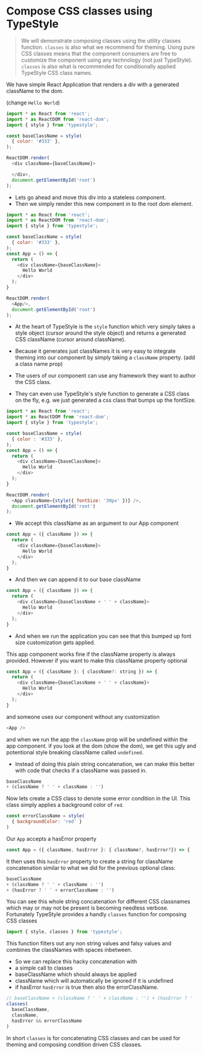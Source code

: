 # Compose CSS classes using TypeStyle

> We will demonstrate composing classes using the utility classes function. `classes` is also what we recommend for theming. Using pure CSS classes means that the component consumers are free to customize the component using any technology (not just TypeStyle). `classes` is also what is recommended for conditionally applied TypeStyle CSS class names. 

We have simple React Application that renders a div with a generated className to the dom.

(change `Hello World`)
```js
import * as React from 'react';
import * as ReactDOM from 'react-dom';
import { style } from 'typestyle';

const baseClassName = style(
  { color: '#333' },
);

ReactDOM.render(
  <div className={baseClassName}>

  </div>,
  document.getElementById('root')
);
```

* Lets go ahead and move this div into a stateless component.
* Then we simply render this new component in to the root dom element.

```js
import * as React from 'react';
import * as ReactDOM from 'react-dom';
import { style } from 'typestyle';

const baseClassName = style(
  { color: '#333' },
);
const App = () => {
  return (
    <div className={baseClassName}>
      Hello World
    </div>
  );
}

ReactDOM.render(
  <App/>,
  document.getElementById('root')
);
```

* At the heart of TypeStyle is the `style` function which very simply takes a style object (cursor around the style object) and returns a generated CSS className (cursor around className).

* Because it generates just classNames it is very easy to integrate theming into our component by simply taking a `className` property. (add a class name prop)

* The users of our component can use any framework they want to author the CSS class.

* They can even use TypeStyle's style function to generate a CSS class on the fly, e.g. we just generated a css class that bumps up the fontSize.

```js
import * as React from 'react';
import * as ReactDOM from 'react-dom';
import { style } from 'typestyle';

const baseClassName = style(
  { color : '#333' },
);
const App = () => {
  return (
    <div className={baseClassName}>
      Hello World
    </div>
  );
}

ReactDOM.render(
  <App className={style({ fontSize: '30px' })} />,
  document.getElementById('root')
);
```

* We accept this className as an argument to our App component

```js
const App = ({ className }) => {
  return (
    <div className={baseClassName}>
      Hello World
    </div>
  );
}
```

* And then we can append it to our base className

```js
const App = ({ className }) => {
  return (
    <div className={baseClassName + ' ' + className}>
      Hello World
    </div>
  );
}
```
* And when we run the application you can see that this bumped up font size customization gets applied.

This app component works fine if the className property is always provided. However if you want to make this className property optional

```js
const App = ({ className }: { className?: string }) => {
  return (
    <div className={baseClassName + ' ' + className}>
      Hello World
    </div>
  );
}
```
and someone uses our component without any customization

```js
<App />
```

and when we run the app the `className` prop will be undefined within the app component. if you look at the dom (show the dom), we get this ugly and potentional style breaking className called `undefined`.

* Instead of doing this plain string concatenation, we can make this better with code that checks if a className was passed in.

```js
baseClassName
+ (className ? ' ' + className : '')
```

Now lets create a CSS class to denote some error condition in the UI. This class simply applies a background color of `red`.

```js
const errorClassName = style(
  { backgroundColor: 'red' }
)
```

Our `App` accepts a hasError property

```js
const App = ({ className, hasError }: { className?, hasError?}) => {
```
It then uses this `hasError` property to create a string for className concatenation similar to what we did for the previous optional class:

```js
baseClassName
+ (className ? ' ' + className : '')
+ (hasError ? ' ' + errorClassName : '')
```

You can see this whole string concatenation for different CSS classnames which may or may not be present is becoming needless verbose. Fortunately TypeStyle provides a handly `classes` function for composing CSS classes

```js
import { style, classes } from 'typestyle';
```

This function filters out any non string values and falsy values and combines the classNames with spaces inbetween.

* So we can replace this hacky concatenation with
* a simple call to classes
* baseClassName which should always be applied
* className which will automatically be ignored if it is undefined
* if hasError `hasError` is true then also the errorClassName.

```js
// baseClassName + (className ? ' ' + className : '') + (hasError ? ' ' + errorClassName : '')
classes(
  baseClassName,
  className,
  hasError && errorClassName
)
```

In short `classes` is for concatenating CSS classes and can be used for theming and composing condition driven CSS classes.

